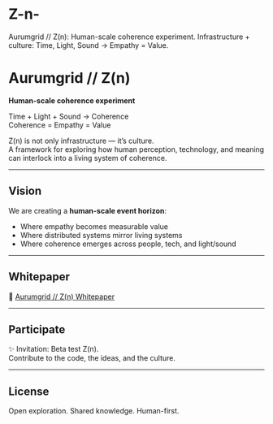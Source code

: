 # Z-n-
Aurumgrid // Z(n): Human-scale coherence experiment. Infrastructure + culture: Time, Light, Sound → Empathy = Value.
# Aurumgrid // Z(n)  

**Human-scale coherence experiment**  

Time + Light + Sound → Coherence  
Coherence = Empathy = Value  

Z(n) is not only infrastructure — it’s culture.  
A framework for exploring how human perception, technology, and meaning can interlock into a living system of coherence.  

---

## Vision  
We are creating a **human-scale event horizon**:  
- Where empathy becomes measurable value  
- Where distributed systems mirror living systems  
- Where coherence emerges across people, tech, and light/sound  

---

## Whitepaper  
📄 [Aurumgrid // Z(n) Whitepaper](https://docs.google.com/document/d/1EIJQk7wZ4-qdKWHhMXeGyGimYKqjs3waJqa6qUurTz4/edit?usp=drivesdk
)  

---

## Participate  
✨ Invitation: Beta test Z(n).  
Contribute to the code, the ideas, and the culture.  

---

## License  
Open exploration. Shared knowledge. Human-first.
